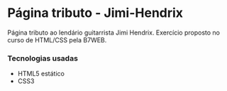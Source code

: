 # Página tributo - Jimi-Hendrix
Página tributo ao lendário guitarrista Jimi Hendrix. Exercício proposto no curso de HTML/CSS pela B7WEB.

### Tecnologias usadas
* HTML5 estático
* CSS3
